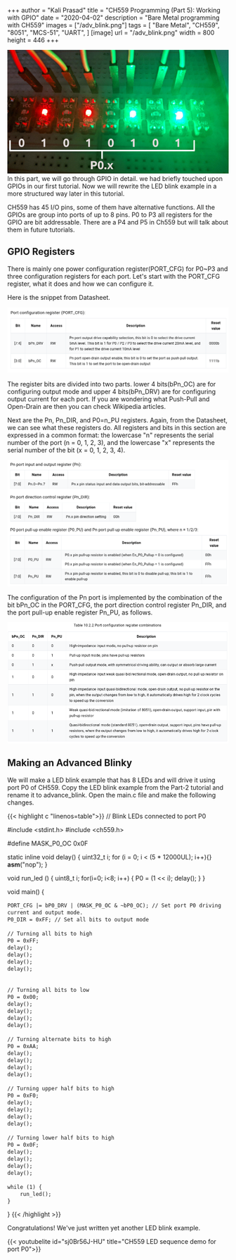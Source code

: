 +++
author = "Kali Prasad"
title = "CH559 Programming (Part 5): Working with GPIO"
date = "2020-04-02"
description = "Bare Metal programming with CH559"
images = ["/adv_blink.png"]
tags = [
    "Bare Metal",
    "CH559",
    "8051",
    "MCS-51",
    "UART",
]
[image]
    url = "/adv_blink.png"
    width = 800
    height = 446
+++

![Advanced Blinky](/adv_blink.png)
In this part, we will go through GPIO in detail. we had briefly touched upon GPIOs in our first tutorial. Now we will rewrite the LED blink example in a more structured way later in this tutorial.

CH559 has 45 I/O pins, some of them have alternative functions. All the GPIOs are group into ports of up to 8 pins. P0 to P3 all registers for the GPIO are bit addressable. There are a P4 and P5 in Ch559 but will talk about them in future tutorials.

## GPIO Registers

There is mainly one power configuration register(PORT_CFG) for P0~P3 and three configuration registers for each port. Let's start with the PORT_CFG register, what it does and how we can configure it.

Here is the snippet from Datasheet.

![PORT_CFG register](/port_cfg.png)

The register bits are divided into two parts. lower 4 bits(bPn_OC) are for configuring output mode and upper 4 bits(bPn_DRV) are for configuring output current for each port. If you are wondering what Push-Pull and Open-Drain are then you can check Wikipedia articles.

Next are the Pn, Pn_DIR, and P0=n_PU registers. Again, from the Datasheet, we can see what these registers do. All registers and bits in this section are expressed in a common format: the lowercase "n" represents the serial number of the port (n = 0, 1, 2, 3), and the lowercase "x" represents the serial number of the bit (x = 0, 1, 2, 3, 4).

![Port Registers](/port_registers.png)

The configuration of the Pn port is implemented by the combination of the bit bPn_OC in the PORT_CFG, the port direction control register Pn_DIR, and the port pull-up enable register Pn_PU, as follows.

![Port config table](/port_congif_table.png)

## Making an Advanced Blinky

We will make a LED blink example that has 8 LEDs and will drive it using port P0 of CH559. Copy the LED blink example from the Part-2 tutorial and rename it to advance_blink. Open the main.c file and make the following changes.

{{< highlight c "linenos=table">}}
// Blink LEDs connected to port P0

#include <stdint.h>
#include <ch559.h>

#define MASK_P0_OC 0x0F

static inline void delay() {
    uint32_t i;
    for (i = 0; i < (5 * 12000UL); i++){}
        __asm__("nop");
}

void run_led () {
	uint8_t i;
	for(i=0; i<8; i++) {
		P0 = (1 << i);
		delay();
	}
}

void main() {

	PORT_CFG |= bP0_DRV | (MASK_P0_OC & ~bP0_OC); // Set port P0 driving current and output mode.
    P0_DIR = 0xFF; // Set all bits to output mode

	// Turning all bits to high
	P0 = 0xFF;
	delay();
	delay();
	delay();
	delay();


	// Turning all bits to low
	P0 = 0x00;
	delay();
	delay();
	delay();
	delay();

	// Turning alternate bits to high
	P0 = 0xAA;
	delay();
	delay();
	delay();
	delay();

	// Turning upper half bits to high
	P0 = 0xF0;
	delay();
	delay();
	delay();
	delay();

	// Turning lower half bits to high
	P0 = 0x0F;
	delay();
	delay();
	delay();
	delay();

	while (1) {
		run_led();
	}
}
{{< /highlight >}}

Congratulations! We've just written yet another LED blink example.

{{< youtubelite id="sj0Br56J-HU" title="CH559 LED sequence demo for port P0">}}